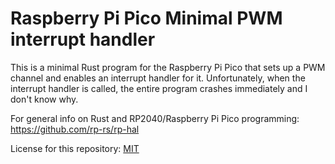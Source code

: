 # Raspberry Pi Pico Minimal PWM interrupt handler

This is a minimal Rust program for the Raspberry Pi Pico that
sets up a PWM channel and enables an interrupt handler for it.
Unfortunately, when the interrupt handler is called, the entire
program crashes immediately and I don't know why.

For general info on Rust and RP2040/Raspberry Pi Pico programming:
https://github.com/rp-rs/rp-hal

License for this repository: [MIT](https://opensource.org/licenses/MIT)
